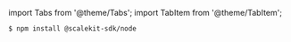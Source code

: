 import Tabs from '@theme/Tabs';
import TabItem from '@theme/TabItem';
 


<Tabs groupId="tech-stack">
<TabItem value="nodejs" label="Node.js">


```shell
$ npm install @scalekit-sdk/node
```

</TabItem>
<!-- <TabItem value="py" label="Python">

```shell
$ pip install scalekit
```

</TabItem>
<TabItem value="golang" label="Go">

```go
import "scalekit-inc/go-sdk"
```

</TabItem> -->
</Tabs>
